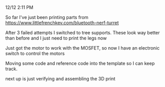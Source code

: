 12/12 2:11 PM

So far I've just been printing parts from https://www.littlefrenchkev.com/bluetooth-nerf-turret

After 3 failed attempts I switched to tree supports. These look way better than before and I just need to print the legs now

Just got the motor to work with the MOSFET, so now I have an electronic switch to control the motors

Moving some code and reference code into the template so I can keep track.

next up is just verifying and assembling the 3D print

